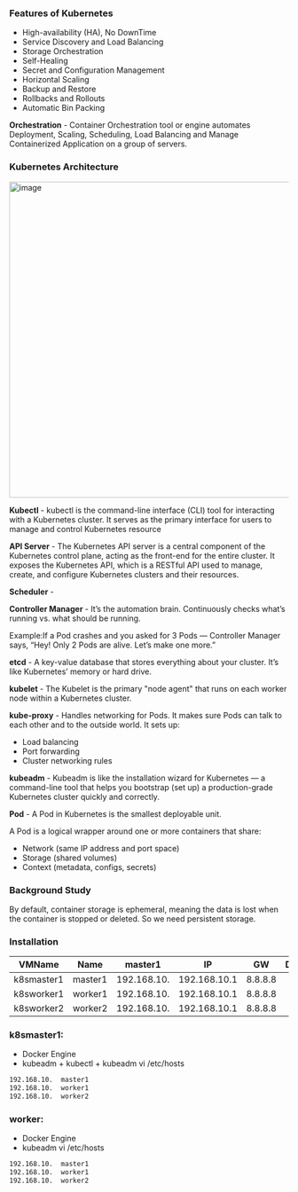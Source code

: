 ### Features of Kubernetes

- High-availability (HA), No DownTime
- Service Discovery and Load Balancing
- Storage Orchestration
- Self-Healing
- Secret and Configuration Management
- Horizontal Scaling
- Backup and Restore
- Rollbacks and Rollouts
- Automatic Bin Packing

**Orchestration**  - Container Orchestration tool or engine automates Deployment, Scaling, Scheduling, Load Balancing and Manage Containerized Application on a group of servers.


### Kubernetes Architecture
<img width="975" height="570" alt="image" src="https://github.com/user-attachments/assets/cf4660bc-9706-4169-81e9-8c1a4330ac4b" />

**Kubectl** - kubectl is the command-line interface (CLI) tool for interacting with a Kubernetes cluster. It serves as the primary interface for users to manage and control Kubernetes resource

**API Server** - The Kubernetes API server is a central component of the Kubernetes control plane, acting as the front-end for the entire cluster. It exposes the Kubernetes API, which is a RESTful API used to manage, create, and configure Kubernetes clusters and their resources.

**Scheduler** - 

**Controller Manager** - It’s the automation brain. Continuously checks what’s running vs. what should be running.

Example:If a Pod crashes and you asked for 3 Pods — Controller Manager says, “Hey! Only 2 Pods are alive. Let’s make one more.”

**etcd** - A key-value database that stores everything about your cluster. It’s like Kubernetes’ memory or hard drive.

**kubelet** - The Kubelet is the primary "node agent" that runs on each worker node within a Kubernetes cluster.

**kube-proxy** - Handles networking for Pods. It makes sure Pods can talk to each other and to the outside world. 
It sets up:
- Load balancing
- Port forwarding
- Cluster networking rules

**kubeadm** - Kubeadm is like the installation wizard for Kubernetes — a command-line tool that helps you bootstrap (set up) a production-grade Kubernetes cluster quickly and correctly.

**Pod** - A Pod in Kubernetes is the smallest deployable unit.

A Pod is a logical wrapper around one or more containers that share:
- Network (same IP address and port space)
- Storage (shared volumes)
- Context (metadata, configs, secrets)

### Background Study 
By default, container storage is ephemeral, meaning the data is lost when the container is stopped or deleted. So we need persistent storage.

### Installation 

| VMName | Name | master1 | IP | GW | DNS |
| --- | ---- | ---- | ---- | ---- | ---- | 
k8smaster1 | master1 | 192.168.10. | 192.168.10.1 | 8.8.8.8 |
k8sworker1 | worker1 | 192.168.10. | 192.168.10.1 | 8.8.8.8 |
k8sworker2 | worker2 | 192.168.10. | 192.168.10.1 | 8.8.8.8 |

### k8smaster1:
- Docker Engine
- kubeadm + kubectl + kubeadm
vi /etc/hosts
```bash
192.168.10.  master1
192.168.10.  worker1
192.168.10.  worker2
```

### worker:
- Docker Engine
- kubeadm 
vi /etc/hosts
```bash
192.168.10.  master1
192.168.10.  worker1
192.168.10.  worker2
```
